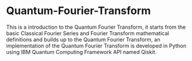# Quantum-Fourier-Transform
This is a introduction to the Quantum Fourier Transform, it starts from the basic Classical Fourier Series and Fourier Transform mathematical definitions and builds up to the Quantum Fourier Transform, an implementation of the Quantum Fourier Transform is developed in Python using IBM Quantum Computing Framework API named Qiskit.
